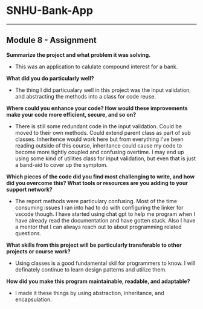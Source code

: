 # SNHU-Bank-App

---------------------
Module 8 - Assignment
---------------------

<b>Summarize the project and what problem it was solving.</b>
- This was an application to calulate compound interest for a bank.

<b>What did you do particularly well?</b>
- The thing I did particualary well in this project was the input validation, and abstracting the methods into a class for code reuse.
  
<b>Where could you enhance your code? How would these improvements make your code more efficient, secure, and so on?</b>
- There is still some redundant code in the input validation.  Could be moved to their own methods.  Could extend parent class as part of sub classes.  Inheritence would work here but from everything I've been reading outside of this course, inheritance could cause my code to become more tightly coupled and confusing overtime.  I may end up using some kind of utilities class for input validation, but even that is just a band-aid to cover up the symptom.
  
<b>Which pieces of the code did you find most challenging to write, and how did you overcome this? What tools or resources are you adding to your support network?</b>
- The report methods were particulary confusing.  Most of the time consuming issues I ran into had to do with configuring the linker for vscode though.  I have started using chat gpt to help me program when I have already read the documentation and have gotten stuck.  Also I have a mentor that I can always reach out to about programming related questions.
  
<b>What skills from this project will be particularly transferable to other projects or course work?</b>
- Using classes is a good fundamental skil for programmers to know.  I will definately continue to learn design patterns and utilize them.
  
  
<b>How did you make this program maintainable, readable, and adaptable?</b>
- I made it these things by using abstraction, inheritance, and encapsulation.
